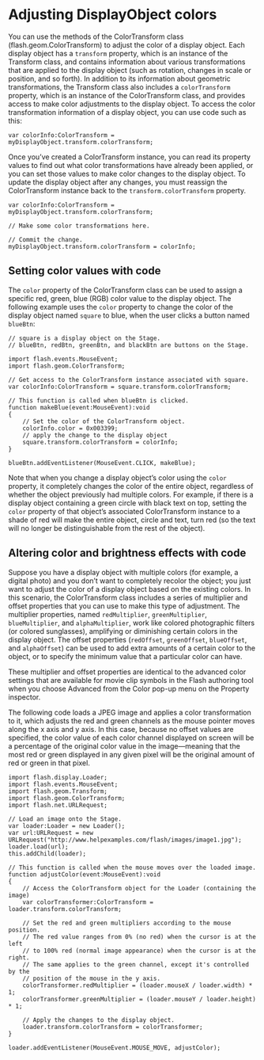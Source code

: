 # Adjusting DisplayObject colors

<div>

You can use the methods of the ColorTransform class (flash.geom.ColorTransform)
to adjust the color of a display object. Each display object has a `transform`
property, which is an instance of the Transform class, and contains information
about various transformations that are applied to the display object (such as
rotation, changes in scale or position, and so forth). In addition to its
information about geometric transformations, the Transform class also includes a
`colorTransform` property, which is an instance of the ColorTransform class, and
provides access to make color adjustments to the display object. To access the
color transformation information of a display object, you can use code such as
this:

    var colorInfo:ColorTransform = myDisplayObject.transform.colorTransform;

Once you’ve created a ColorTransform instance, you can read its property values
to find out what color transformations have already been applied, or you can set
those values to make color changes to the display object. To update the display
object after any changes, you must reassign the ColorTransform instance back to
the `transform.colorTransform` property.

    var colorInfo:ColorTransform = myDisplayObject.transform.colorTransform;

    // Make some color transformations here.

    // Commit the change.
    myDisplayObject.transform.colorTransform = colorInfo;

</div>

<div>

## Setting color values with code

<div>

The `color` property of the ColorTransform class can be used to assign a
specific red, green, blue (RGB) color value to the display object. The following
example uses the `color` property to change the color of the display object
named `square` to blue, when the user clicks a button named `blueBtn`:

    // square is a display object on the Stage.
    // blueBtn, redBtn, greenBtn, and blackBtn are buttons on the Stage.

    import flash.events.MouseEvent;
    import flash.geom.ColorTransform;

    // Get access to the ColorTransform instance associated with square.
    var colorInfo:ColorTransform = square.transform.colorTransform;

    // This function is called when blueBtn is clicked.
    function makeBlue(event:MouseEvent):void
    {
        // Set the color of the ColorTransform object.
        colorInfo.color = 0x003399;
        // apply the change to the display object
        square.transform.colorTransform = colorInfo;
    }

    blueBtn.addEventListener(MouseEvent.CLICK, makeBlue);

Note that when you change a display object’s color using the `color` property,
it completely changes the color of the entire object, regardless of whether the
object previously had multiple colors. For example, if there is a display object
containing a green circle with black text on top, setting the `color` property
of that object’s associated ColorTransform instance to a shade of red will make
the entire object, circle and text, turn red (so the text will no longer be
distinguishable from the rest of the object).

</div>

</div>

<div>

## Altering color and brightness effects with code

<div>

Suppose you have a display object with multiple colors (for example, a digital
photo) and you don’t want to completely recolor the object; you just want to
adjust the color of a display object based on the existing colors. In this
scenario, the ColorTransform class includes a series of multiplier and offset
properties that you can use to make this type of adjustment. The multiplier
properties, named `redMultiplier`, `greenMultiplier`, `blueMultiplier`, and
`alphaMultiplier`, work like colored photographic filters (or colored
sunglasses), amplifying or diminishing certain colors in the display object. The
offset properties (`redOffset`, `greenOffset`, `blueOffset`, and `alphaOffset`)
can be used to add extra amounts of a certain color to the object, or to specify
the minimum value that a particular color can have.

These multiplier and offset properties are identical to the advanced color
settings that are available for movie clip symbols in the Flash authoring tool
when you choose Advanced from the Color pop-up menu on the Property inspector.

The following code loads a JPEG image and applies a color transformation to it,
which adjusts the red and green channels as the mouse pointer moves along the x
axis and y axis. In this case, because no offset values are specified, the color
value of each color channel displayed on screen will be a percentage of the
original color value in the image—meaning that the most red or green displayed
in any given pixel will be the original amount of red or green in that pixel.

    import flash.display.Loader;
    import flash.events.MouseEvent;
    import flash.geom.Transform;
    import flash.geom.ColorTransform;
    import flash.net.URLRequest;

    // Load an image onto the Stage.
    var loader:Loader = new Loader();
    var url:URLRequest = new URLRequest("http://www.helpexamples.com/flash/images/image1.jpg");
    loader.load(url);
    this.addChild(loader);

    // This function is called when the mouse moves over the loaded image.
    function adjustColor(event:MouseEvent):void
    {
        // Access the ColorTransform object for the Loader (containing the image)
        var colorTransformer:ColorTransform = loader.transform.colorTransform;

        // Set the red and green multipliers according to the mouse position.
        // The red value ranges from 0% (no red) when the cursor is at the left
        // to 100% red (normal image appearance) when the cursor is at the right.
        // The same applies to the green channel, except it's controlled by the
        // position of the mouse in the y axis.
        colorTransformer.redMultiplier = (loader.mouseX / loader.width) * 1;
        colorTransformer.greenMultiplier = (loader.mouseY / loader.height) * 1;

        // Apply the changes to the display object.
        loader.transform.colorTransform = colorTransformer;
    }

    loader.addEventListener(MouseEvent.MOUSE_MOVE, adjustColor);

</div>

</div>
